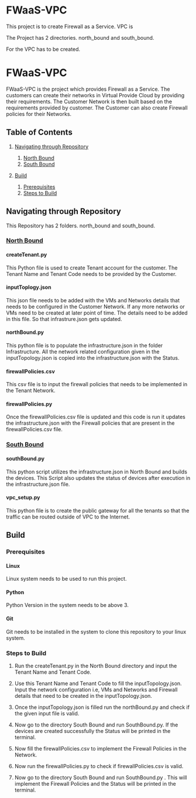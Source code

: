 # FWaaS-VPC

This project is to create Firewall as a Service. VPC is 

The Project has 2 directories. north_bound and south_bound.

For the VPC has to be created.



# FWaaS-VPC

FWaaS-VPC is the project which provides Firewall as a Service. The customers can create their networks in Virtual Provide Cloud by providing their requirements. The Customer Network is then built based on the requirements provided by customer. The Customer can also create Firewall policies for their Networks.

## Table of Contents

1. [Navigating through Repository](#navigating-through-repository)
   1. [North Bound](#north-bound)
   2. [South Bound](#south-bound)

2. [Build](#docker-build)
   1. [Prerequisites](#prerequisites)
   2. [Steps to Build](#steps-to-build)


## Navigating through Repository
This Repository has 2 folders. north_bound and south_bound.

### [North Bound](../master/north_bound)

#### createTenant.py

This Python file is used to create Tenant account for the customer. The Tenant Name and Tenant Code needs to be provided by the Customer. 

#### inputToplogy.json

This json file needs to be added with the VMs and Networks details that needs to be configured in the Customer Network. If any more networks or VMs need to be created at later point of time. The details need to be added in this file. So that infrastrure.json gets updated.

#### northBound.py

This python file is to populate the infrastructure.json in the folder Infrastructure. All the network related configuration given in the inputTopology.json is copied into the infrastructure.json with the Status.

#### firewallPolicies.csv

This csv file is to input the firewall policies that needs to be implemented in the Tenant Network.

#### firewallPolicies.py

Once the firewallPolicies.csv file is updated and this code is run it updates the infrastructure.json with the Firewall policies that are present in the firewallPolicies.csv file.


### [South Bound](../master/south_bound)

#### southBound.py

This python script utilizes the infrastructure.json in North Bound and builds the devices. This Script also updates the status of devices after execution in the infrastructure.json file.

#### vpc_setup.py

This python file is to create the public gateway for all the tenants so that the traffic can be routed outside of VPC to the Internet.


## Build

### Prerequisites

#### Linux

Linux system needs to be used to run this project. 

#### Python

Python Version in the system needs to be above 3.

#### Git

Git needs to be installed in the system to clone this repository to your linux system.


### Steps to Build

1) Run the createTenant.py in the North Bound directory and input the Tenant Name and Tenant Code.

2) Use this Tenant Name and Tenant Code to fill the inputTopology.json. Input the network configuration i.e, VMs and Networks and Firewall details that need to be created in the inputTopology.json.

3) Once the inputTopology.json is filled run the northBound.py and check if the given input file is valid.

4) Now go to the directory South Bound and run SouthBound.py. If the devices are created successfully the Status will be printed in the terminal.

5) Now fill the firewallPolicies.csv to implement the Firewall Policies in the Network.

6) Now run the firewallPolicies.py to check if firewallPolicies.csv is valid.

7) Now go to the directory South Bound and run SouthBound.py . This will implement the Firewall Policies and the Status will be printed in the terminal.









